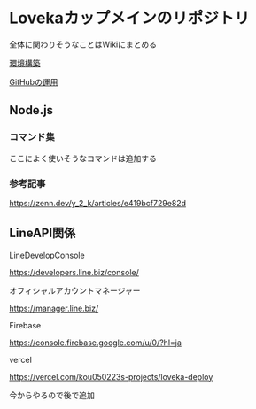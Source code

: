 # Lovekaカップメインのリポジトリ

全体に関わりそうなことはWikiにまとめる

[環境構築](https://github.com/jyogi-web/loveka-2024/wiki)

[GitHubの運用](https://github.com/jyogi-web/loveka-2024/wiki/Git%E3%81%AE%E9%81%8B%E7%94%A8%E3%81%AB%E3%81%A4%E3%81%84%E3%81%A6)

## Node.js

### コマンド集

ここによく使いそうなコマンドは追加する

### 参考記事

https://zenn.dev/y_2_k/articles/e419bcf729e82d

## LineAPI関係

LineDevelopConsole

https://developers.line.biz/console/

オフィシャルアカウントマネージャー

https://manager.line.biz/

Firebase

https://console.firebase.google.com/u/0/?hl=ja

vercel

https://vercel.com/kou050223s-projects/loveka-deploy

今からやるので後で追加
